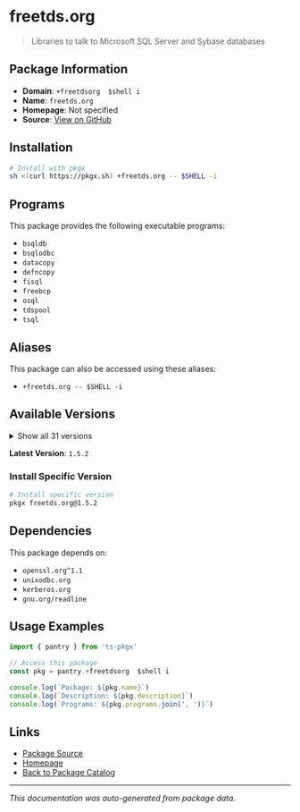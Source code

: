 # freetds.org

> Libraries to talk to Microsoft SQL Server and Sybase databases

## Package Information

- **Domain**: `+freetdsorg  $shell i`
- **Name**: `freetds.org`
- **Homepage**: Not specified
- **Source**: [View on GitHub](https://github.com/pkgxdev/pantry/tree/main/projects/freetds.org/package.yml)

## Installation

```bash
# Install with pkgx
sh <(curl https://pkgx.sh) +freetds.org -- $SHELL -i
```

## Programs

This package provides the following executable programs:

- `bsqldb`
- `bsqlodbc`
- `datacopy`
- `defncopy`
- `fisql`
- `freebcp`
- `osql`
- `tdspool`
- `tsql`

## Aliases

This package can also be accessed using these aliases:

- `+freetds.org -- $SHELL -i`

## Available Versions

<details>
<summary>Show all 31 versions</summary>

- `1.5.2`, `1.5.1`, `1.4.27`, `1.4.26`, `1.4.24`
- `1.4.23`, `1.4.22`, `1.4.21`, `1.4.20`, `1.4.19`
- `1.4.17`, `1.4.16`, `1.4.15`, `1.4.14`, `1.4.13`
- `1.4.12`, `1.4.11`, `1.4.10`, `1.4.9`, `1.4.8`
- `1.4.7`, `1.4.6`, `1.4.5`, `1.4.4`, `1.4.3`
- `1.4.2`, `1.4.1`, `1.3.21`, `1.3.20`, `1.3.19`
- `1.3.18`

</details>

**Latest Version**: `1.5.2`

### Install Specific Version

```bash
# Install specific version
pkgx freetds.org@1.5.2
```

## Dependencies

This package depends on:

- `openssl.org^1.1`
- `unixodbc.org`
- `kerberos.org`
- `gnu.org/readline`

## Usage Examples

```typescript
import { pantry } from 'ts-pkgx'

// Access this package
const pkg = pantry.+freetdsorg  $shell i

console.log(`Package: ${pkg.name}`)
console.log(`Description: ${pkg.description}`)
console.log(`Programs: ${pkg.programs.join(', ')}`)
```

## Links

- [Package Source](https://github.com/pkgxdev/pantry/tree/main/projects/freetds.org/package.yml)
- [Homepage](#)
- [Back to Package Catalog](../package-catalog.md)

---

*This documentation was auto-generated from package data.*
